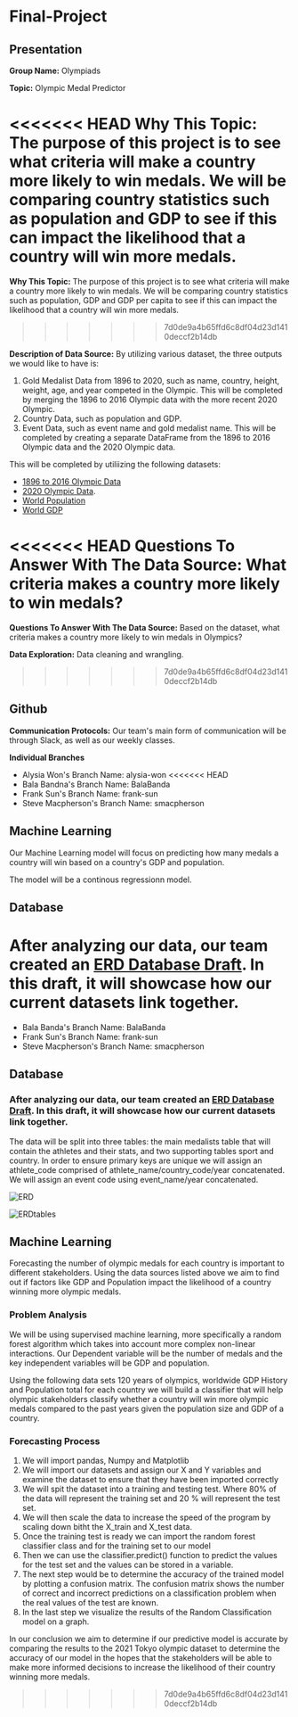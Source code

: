 # Final-Project

## Presentation

**Group Name:** Olympiads

**Topic:** Olympic Medal Predictor 

<<<<<<< HEAD
**Why This Topic:** The purpose of this project is to see what criteria will make a country more likely to win medals. We will be comparing country statistics such as population and GDP to see if this can impact the likelihood that a country will win more medals.
=======
**Why This Topic:** The purpose of this project is to see what criteria will make a country more likely to win medals. We will be comparing country statistics such as population, GDP and GDP per capita to see if this can impact the likelihood that a country will win more medals.
>>>>>>> 7d0de9a4b65ffd6c8df04d23d1410deccf2b14db

**Description of Data Source:** By utilizing various dataset, the three outputs we would like to have is:
1. Gold Medalist Data from 1896 to 2020, such as name, country, height, weight, age, and year competed in the Olympic. This will be completed by merging the 1896 to 2016 Olympic data with the more recent 2020 Olympic.
2. Country Data, such as population and GDP.
3. Event Data, such as event name and gold medalist name. This will be completed by creating a separate DataFrame from the 1896 to 2016 Olympic data and the 2020 Olympic data.

This will be completed by utiliizing the following datasets:
- <a href="Resources/120 Years Of Olympic Data">1896 to 2016 Olympic Data</a>
- <a href="Resources/2021 Olympics">2020 Olympic Data</a>.
- <a href="Resources/World Population">World Population</a>
- <a href="Resources/World GDP">World GDP</a>

<<<<<<< HEAD
**Questions To Answer With The Data Source:** What criteria makes a country more likely to win medals?
=======
**Questions To Answer With The Data Source:** Based on the dataset, what criteria makes a country more likely to win medals in Olympics?

**Data Exploration:** Data cleaning and wrangling.
>>>>>>> 7d0de9a4b65ffd6c8df04d23d1410deccf2b14db

## Github

**Communication Protocols:** Our team's main form of communication will be through Slack, as well as our weekly classes.

**Individual Branches**
- Alysia Won's Branch Name: alysia-won
<<<<<<< HEAD
- Bala Bandna's Branch Name: BalaBanda
- Frank Sun's Branch Name: frank-sun
- Steve Macpherson's Branch Name: smacpherson

## Machine Learning

Our Machine Learning model will focus on predicting how many medals a country will win based on a country's GDP and population.

The model will be a continous regressionn model.

## Database

After analyzing our data, our team created an <a href="Database/ERD.png">ERD Database Draft</a>. In this draft, it will showcase how our current datasets link together.
=======
- Bala Banda's Branch Name: BalaBanda
- Frank Sun's Branch Name: frank-sun
- Steve Macpherson's Branch Name: smacpherson

## Database

### After analyzing our data, our team created an <a href="Database/ERD.png">ERD Database Draft</a>. In this draft, it will showcase how our current datasets link together.

The data will be split into three tables: the main medalists table that will contain the athletes and their stats, and two supporting tables sport and country. In order to ensure primary keys are unique we will assign an athlete_code comprised of athlete_name/country_code/year concatenated. We will assign an event code using event_name/year concatenated.

![ERD](https://github.com/alysiawon/Final-Project/blob/smacpherson/DB/ERD.png)

![ERDtables](https://github.com/alysiawon/Final-Project/blob/smacpherson/DB/ERDtables.PNG)

## Machine Learning 

Forecasting the number of olympic medals for each country  is important to different stakeholders. Using the data sources listed above we aim to find out if  factors like GDP and Population impact the likelihood of a country winning more olympic medals.

### Problem Analysis
We will be using supervised machine learning, more specifically a random forest algorithm which takes into account more complex non-linear interactions. Our Dependent variable will be the number of medals and the key independent variables will be GDP and population.

Using the following data sets 120 years of olympics, worldwide GDP History and Population total for each country we will build a classifier that will help olympic stakeholders  classify whether a country will win more olympic medals compared to the past years given the population size and GDP of a country.

### Forecasting Process
1. We will import pandas, Numpy and Matplotlib
2. We will import our datasets and assign our X and Y variables and examine the dataset to ensure that they have been imported correctly
3. We will spit the dataset into a training and testing test. Where 80% of the data will represent the training set and 20 % will represent the test set.
4. We will then scale the data to increase the speed of the program by scaling down bitht the X_train and X_test data.
5. Once the training test is ready we can import the random forest classifier class and for the training set to our model
6. Then we can use the classifier.predict() function to predict the values for the test set and the values can be stored in a variable. 
7. The next step would be to determine the accuracy of the trained model by plotting a confusion matrix. The confusion matrix shows the number of correct and incorrect predictions on a classification problem when the real values of the test are known.
8. In the last step we visualize the results of the Random Classification model on a graph.

In our conclusion we aim to determine if our predictive model is accurate by comparing the results to the 2021 Tokyo olympic dataset to determine the accuracy of our model in the hopes that the stakeholders will be able to make more informed decisions to increase the likelihood of their country winning more medals.
>>>>>>> 7d0de9a4b65ffd6c8df04d23d1410deccf2b14db
